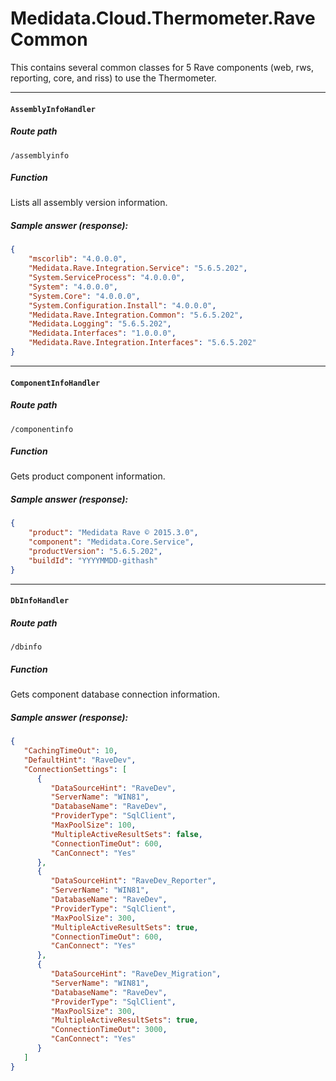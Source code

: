 # Medidata.Cloud.Thermometer.RaveCommon
This contains several common classes for 5 Rave components (web, rws, reporting, core, and riss) to use the Thermometer.

---

#### `AssemblyInfoHandler`
##### Route path
`/assemblyinfo`
##### Function
Lists all assembly version information.
##### Sample answer (response):
```json
{
    "mscorlib": "4.0.0.0",
    "Medidata.Rave.Integration.Service": "5.6.5.202",
    "System.ServiceProcess": "4.0.0.0",
    "System": "4.0.0.0",
    "System.Core": "4.0.0.0",
    "System.Configuration.Install": "4.0.0.0",
    "Medidata.Rave.Integration.Common": "5.6.5.202",
    "Medidata.Logging": "5.6.5.202",
    "Medidata.Interfaces": "1.0.0.0",
    "Medidata.Rave.Integration.Interfaces": "5.6.5.202"
}
```
---

#### `ComponentInfoHandler`
##### Route path
`/componentinfo`
##### Function
Gets product component information.
##### Sample answer (response):
```json
{
    "product": "Medidata Rave © 2015.3.0",
    "component": "Medidata.Core.Service",
    "productVersion": "5.6.5.202",
    "buildId": "YYYYMMDD-githash"
}
```
---
#### `DbInfoHandler`
##### Route path
`/dbinfo`
##### Function
Gets component database connection information.
##### Sample answer (response):
```json
{
   "CachingTimeOut": 10,
   "DefaultHint": "RaveDev",
   "ConnectionSettings": [
      {
         "DataSourceHint": "RaveDev",
         "ServerName": "WIN81",
         "DatabaseName": "RaveDev",
         "ProviderType": "SqlClient",
         "MaxPoolSize": 100,
         "MultipleActiveResultSets": false,
         "ConnectionTimeOut": 600,
         "CanConnect": "Yes"
      },
      {
         "DataSourceHint": "RaveDev_Reporter",
         "ServerName": "WIN81",
         "DatabaseName": "RaveDev",
         "ProviderType": "SqlClient",
         "MaxPoolSize": 300,
         "MultipleActiveResultSets": true,
         "ConnectionTimeOut": 600,
         "CanConnect": "Yes"
      },
      {
         "DataSourceHint": "RaveDev_Migration",
         "ServerName": "WIN81",
         "DatabaseName": "RaveDev",
         "ProviderType": "SqlClient",
         "MaxPoolSize": 300,
         "MultipleActiveResultSets": true,
         "ConnectionTimeOut": 3000,
         "CanConnect": "Yes"
      }
   ]
}
```

